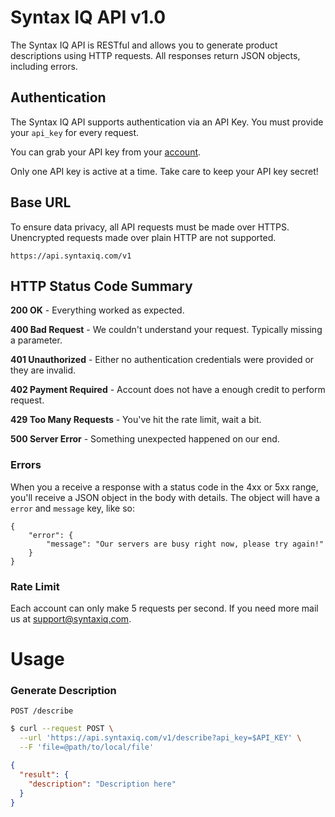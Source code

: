 # Syntax IQ API v1.0

The Syntax IQ API is RESTful and allows you to generate product descriptions
using HTTP requests. All responses return JSON objects, including errors.

## Authentication

The Syntax IQ API supports authentication via an API Key. You must provide
your `api_key` for every request.

You can grab your API key from your
[account](https://console.syntaxiq.com/settings).

Only one API key is active at a time. Take care to keep your API key secret!


## Base URL

To ensure data privacy, all API requests must be made over HTTPS. Unencrypted
requests made over plain HTTP are not supported.

```
https://api.syntaxiq.com/v1
```

## HTTP Status Code Summary

**200 OK** - Everything worked as expected.

**400 Bad Request** - We couldn't understand your request. Typically missing a parameter.

**401 Unauthorized** - Either no authentication credentials were provided or they are invalid.

**402 Payment Required** - Account does not have a enough credit to perform request.

**429 Too Many Requests** - You've hit the rate limit, wait a bit.

**500 Server Error** - Something unexpected happened on our end.


### Errors

When you a receive a response with a status code in the 4xx or 5xx range, you'll receive a JSON object in the body with details. The object will have a `error` and `message` key, like so:

```
{
    "error": {
        "message": "Our servers are busy right now, please try again!"
    }
}
```

### Rate Limit

Each account can only make 5 requests per second. If you need more mail us at [support@syntaxiq.com](mailto:support@syntaxiq.com).


# Usage

### Generate Description
```POST /describe```

```sh
$ curl --request POST \
  --url 'https://api.syntaxiq.com/v1/describe?api_key=$API_KEY' \
  --F 'file=@path/to/local/file'
```

```json
{
  "result": {
    "description": "Description here"
  }
}
```
